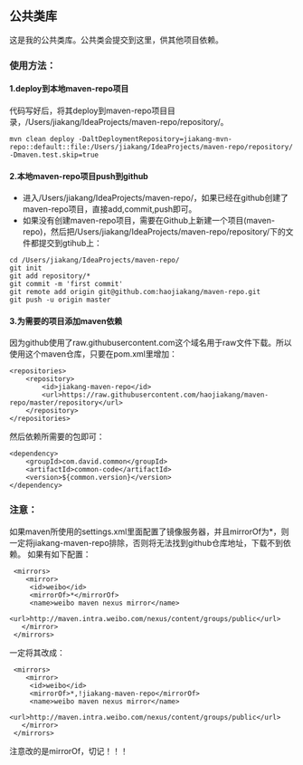 ## 公共类库
这是我的公共类库。公共类会提交到这里，供其他项目依赖。

### 使用方法：
#### 1.deploy到本地maven-repo项目
代码写好后，将其deploy到maven-repo项目目录，/Users/jiakang/IdeaProjects/maven-repo/repository/。
```
mvn clean deploy -DaltDeploymentRepository=jiakang-mvn-repo::default::file:/Users/jiakang/IdeaProjects/maven-repo/repository/ -Dmaven.test.skip=true
```
#### 2.本地maven-repo项目push到github
* 进入/Users/jiakang/IdeaProjects/maven-repo/，如果已经在github创建了maven-repo项目，直接add,commit,push即可。
* 如果没有创建maven-repo项目，需要在Github上新建一个项目(maven-repo)，然后把/Users/jiakang/IdeaProjects/maven-repo/repository/下的文件都提交到gtihub上：
```
cd /Users/jiakang/IdeaProjects/maven-repo/
git init
git add repository/*
git commit -m 'first commit'
git remote add origin git@github.com:haojiakang/maven-repo.git
git push -u origin master
```
#### 3.为需要的项目添加maven依赖
因为github使用了raw.githubusercontent.com这个域名用于raw文件下载。所以使用这个maven仓库，只要在pom.xml里增加：
```
<repositories>
    <repository>
        <id>jiakang-maven-repo</id>
        <url>https://raw.githubusercontent.com/haojiakang/maven-repo/master/repository</url>
    </repository>
</repositories>
```
然后依赖所需要的包即可：
```
<dependency>
    <groupId>com.david.common</groupId>
    <artifactId>common-code</artifactId>
    <version>${common.version}</version>
</dependency>
```

### 注意：
如果maven所使用的settings.xml里面配置了镜像服务器，并且mirrorOf为*，则一定将jiakang-maven-repo排除，否则将无法找到github仓库地址，下载不到依赖。
如果有如下配置：
```
 <mirrors>
    <mirror>
     <id>weibo</id>
     <mirrorOf>*</mirrorOf>
     <name>weibo maven nexus mirror</name>
     <url>http://maven.intra.weibo.com/nexus/content/groups/public</url>
   </mirror>
 </mirrors>
```
一定将其改成：
```
 <mirrors>
    <mirror>
     <id>weibo</id>
     <mirrorOf>*,!jiakang-maven-repo</mirrorOf>
     <name>weibo maven nexus mirror</name>
     <url>http://maven.intra.weibo.com/nexus/content/groups/public</url>
   </mirror>
 </mirrors>
```
注意改的是mirrorOf，切记！！！